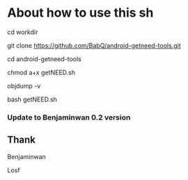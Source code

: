 # About how to use this sh

cd workdir

git clone https://github.com/BabQ/android-getneed-tools.git

cd android-getneed-tools

chmod a+x getNEED.sh

objdump -v

bash getNEED.sh

### Update to Benjaminwan 0.2 version

## Thank 
Benjaminwan

Losf
